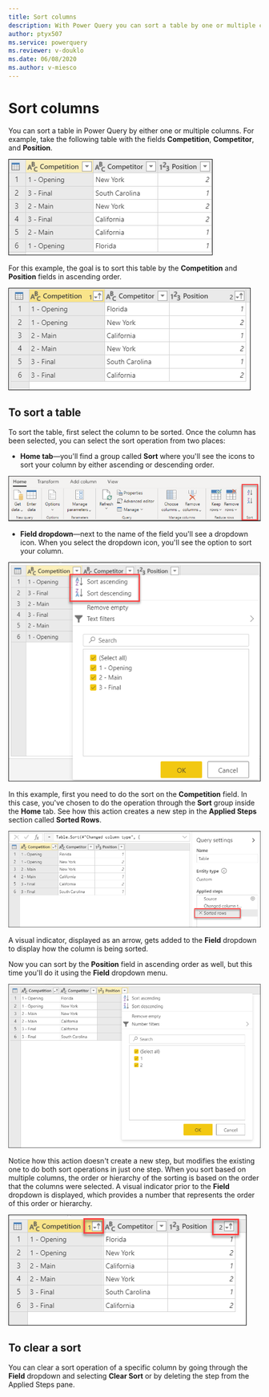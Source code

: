 ```yaml
---
title: Sort columns
description: With Power Query you can sort a table by one or multiple columns in the order of your choice. This article demonstrates how to sort columns in Power Query.
author: ptyx507
ms.service: powerquery
ms.reviewer: v-douklo
ms.date: 06/08/2020
ms.author: v-miesco
---
```


# Sort columns

You can sort a table in Power Query by either one or multiple columns. For example, take the following table with the fields **Competition**, **Competitor**, and **Position**.

![Sample source table](images/me-sort-by-column-start.png)

For this example, the goal is to sort this table by the **Competition** and **Position** fields in ascending order.

![Sample output table](images/me-sort-by-column-final.png)

## To sort a table

To sort the table, first select the column to be sorted. Once the column has been selected, you can select the sort operation from two places:

- **Home tab**&mdash;you'll find a group called **Sort** where you'll see the icons to sort your column by either ascending or descending order.

![Sort column button in Home tab](images/me-sort-by-column-sort-group.png)

- **Field dropdown**&mdash;next to the name of the field you'll see a dropdown icon. When you select the dropdown icon, you'll see the option to sort your column.

![Sort column button in Sort & Filter menu](images/me-sort-by-column-sort-icons.png)

In this example, first you need to do the sort on the **Competition** field. In this case, you've chosen to do the operation through the **Sort** group inside the **Home** tab. See how this action creates a new step in the **Applied Steps** section called **Sorted Rows**.

![Sorted rows step in Applied steps section](images/me-sort-by-column-sort-step.png)

A visual indicator, displayed as an arrow, gets added to the **Field** dropdown to display how the column is being sorted.

Now you can sort by the **Position** field in ascending order as well, but this time you'll do it using the **Field** dropdown menu.

![Sort & Filter menu after selecting the field dropdown icon](images/me-sort-by-column-position.png)

Notice how this action doesn't create a new step, but modifies the existing one to do both sort operations in just one step. When you sort based on multiple columns, the order or hierarchy of the sorting is based on the order that the columns were selected. A visual indicator prior to the **Field** dropdown is displayed, which provides a number that represents the order of this order or hierarchy.   

![Sorted columns with numbers that represent the sort order](images/me-sort-by-column-multi-column-sort.png)

## To clear a sort

You can clear a sort operation of a specific column by going through the **Field** dropdown and selecting **Clear Sort** or by deleting the step from the Applied Steps pane.
